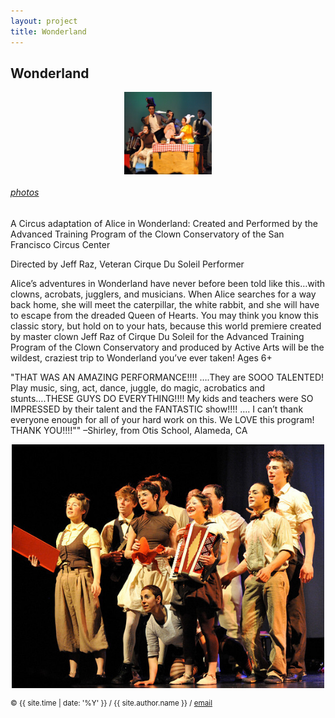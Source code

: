```yaml
---
layout: project
title: Wonderland
---
```


<style>
img { max-width: 500px; }
</style>

## Wonderland

<style>
img { display: inline; }
img#wonderland { width: 10em; }
img.proj { display: block; margin: auto; }
</style>

<img id="wonderland" class="proj" src="/src/img/tea-party.jpg">


###### [photos][wonderland-photos]

A Circus adaptation of Alice in Wonderland: Created and Performed by the Advanced Training Program of the Clown Conservatory of the San Francisco Circus Center

Directed by Jeff Raz, Veteran Cirque Du Soleil Performer

Alice’s adventures in Wonderland have never before been told like this…with clowns, acrobats, jugglers, and musicians. When Alice searches for a way back home, she will meet the caterpillar, the white rabbit, and she will have to escape from the dreaded Queen of Hearts. You may think you know this classic story, but hold on to your hats, because this world premiere created by master clown Jeff Raz of Cirque Du Soleil for the Advanced Training Program of the Clown Conservatory and produced by Active Arts will be the wildest, craziest trip to Wonderland you’ve ever taken! Ages 6+

"THAT WAS AN AMAZING PERFORMANCE!!!! ….They are SOOO TALENTED! Play music, sing, act, dance, juggle, do magic, acrobatics and stunts….THESE GUYS DO EVERYTHING!!!! My kids and teachers were SO IMPRESSED by their talent and the FANTASTIC show!!!! …. I can’t thank everyone enough for all of your hard work on this. We LOVE this program! THANK YOU!!!!"" –Shirley, from Otis School, Alameda, CA


<img class="proj" src="/src/img/alice-cast.jpg">

<small> &copy; {{ site.time | date: '%Y' }} / {{ site.author.name }} /
[email][mail]</small>

[mail]:mailto:molecule@berkeley.edu
[wonderland-photos]:https://www.flickr.com/photos/mollynicholas/3580818524/


